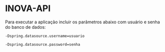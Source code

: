 # INOVA-API

Para executar a aplicação incluir os parâmetros abaixo com usuário e senha do banco de dados:

`-Dspring.datasource.username=usuario`

`-Dspring.datasource.password=senha`
